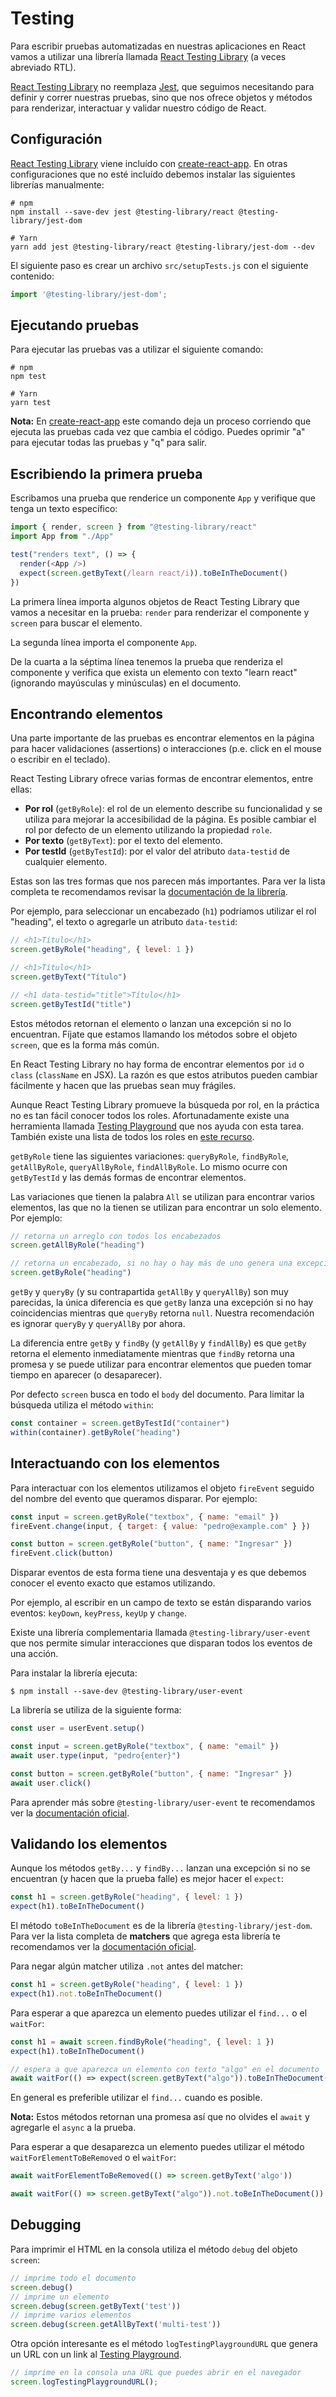 # Testing

Para escribir pruebas automatizadas en nuestras aplicaciones en React vamos a utilizar una librería llamada [React Testing Library](https://testing-library.com/docs/react-testing-library/intro) (a veces abreviado RTL).

[React Testing Library](https://testing-library.com/docs/react-testing-library/intro) no reemplaza [Jest](https://facebook.github.io/jest/), que seguimos necesitando para definir y correr nuestras pruebas, sino que nos ofrece objetos y métodos para renderizar, interactuar y validar nuestro código de React.

## Configuración

[React Testing Library](https://testing-library.com/docs/react-testing-library/intro) viene incluído con [create-react-app](https://github.com/facebook/create-react-app). En otras configuraciones que no esté incluído debemos instalar las siguientes librerías manualmente:

```text
# npm
npm install --save-dev jest @testing-library/react @testing-library/jest-dom 

# Yarn
yarn add jest @testing-library/react @testing-library/jest-dom --dev
```

El siguiente paso es crear un archivo `src/setupTests.js` con el siguiente contenido:

```javascript
import '@testing-library/jest-dom';
```

## Ejecutando pruebas

Para ejecutar las pruebas vas a utilizar el siguiente comando:

```text
# npm
npm test

# Yarn
yarn test
```

**Nota:** En [create-react-app](https://github.com/facebook/create-react-app) este comando deja un proceso corriendo que ejecuta las pruebas cada vez que cambia el código. Puedes oprimir "a" para ejecutar todas las pruebas y "q" para salir.

## Escribiendo la primera prueba

Escribamos una prueba que renderice un componente `App` y verifique que tenga un texto específico:

```javascript
import { render, screen } from "@testing-library/react"
import App from "./App"

test("renders text", () => {
  render(<App />)
  expect(screen.getByText(/learn react/i)).toBeInTheDocument()
})
```

La primera línea importa algunos objetos de React Testing Library que vamos a necesitar en la prueba: `render` para renderizar el componente y `screen` para buscar el elemento.

La segunda línea importa el componente `App`.

De la cuarta a la séptima línea tenemos la prueba que renderiza el componente y verifica que exista un elemento con texto "learn react" (ignorando mayúsculas y minúsculas) en el documento.

## Encontrando elementos

Una parte importante de las pruebas es encontrar elementos en la página para hacer validaciones (assertions) o interacciones (p.e. click en el mouse o escribir en el teclado).

React Testing Library ofrece varias formas de encontrar elementos, entre ellas:

* **Por rol** (`getByRole`): el rol de un elemento describe su funcionalidad y se utiliza para mejorar la accesibilidad de la página. Es posible cambiar el rol por defecto de un elemento utilizando la propiedad `role`.
* **Por texto** (`getByText`): por el texto del elemento.
* **Por testId** (`getByTestId`): por el valor del atributo `data-testid` de cualquier elemento.

Estas son las tres formas que nos parecen más importantes. Para ver la lista completa te recomendamos revisar la [documentación de la librería](https://testing-library.com/docs/queries/about).

Por ejemplo, para seleccionar un encabezado (`h1`) podríamos utilizar el rol "heading", el texto o agregarle un atributo `data-testid`:

```javascript
// <h1>Título</h1>
screen.getByRole("heading", { level: 1 })

// <h1>Título</h1>
screen.getByText("Título")

// <h1 data-testid="title">Título</h1>
screen.getByTestId("title")
```

Estos métodos retornan el elemento o lanzan una excepción si no lo encuentran. Fíjate que estamos llamando los métodos sobre el objeto `screen`, que es la forma más común.

En React Testing Library no hay forma de encontrar elementos por `id` o `class` (`className` en JSX). La razón es que estos atributos pueden cambiar fácilmente y hacen que las pruebas sean muy frágiles.

Aunque React Testing Library promueve la búsqueda por rol, en la práctica no es tan fácil conocer todos los roles. Afortunadamente existe una herramienta llamada [Testing Playground](https://testing-playground.com/) que nos ayuda con esta tarea. También existe una lista de todos los roles en [este recurso](https://developer.mozilla.org/en-US/docs/Web/Accessibility/ARIA/ARIA_Techniques).

`getByRole` tiene las siguientes variaciones: `queryByRole`, `findByRole`, `getAllByRole`, `queryAllByRole`, `findAllByRole`. Lo mismo ocurre con `getByTestId` y las demás formas de encontrar elementos.

Las variaciones que tienen la palabra `All` se utilizan para encontrar varios elementos, las que no la tienen se utilizan para encontrar un solo elemento. Por ejemplo:

```javascript
// retorna un arreglo con todos los encabezados
screen.getAllByRole("heading")

// retorna un encabezado, si no hay o hay más de uno genera una excepción
screen.getByRole("heading")
```

`getBy` y `queryBy` (y su contrapartida `getAllBy` y `queryAllBy`) son muy parecidas, la única diferencia es que `getBy` lanza una excepción si no hay coincidencias mientras que `queryBy` retorna `null`. Nuestra recomendación es ignorar `queryBy` y `queryAllBy` por ahora.

La diferencia entre `getBy` y `findBy` (y `getAllBy` y `findAllBy`) es que `getBy` retorna el elemento inmediatamente mientras que `findBy` retorna una promesa y se puede utilizar para encontrar elementos que pueden tomar tiempo en aparecer (o desaparecer).

Por defecto `screen` busca en todo el `body` del documento. Para limitar la búsqueda utiliza el método `within`:

```javascript
const container = screen.getByTestId("container")
within(container).getByRole("heading")
```

## Interactuando con los elementos

Para interactuar con los elementos utilizamos el objeto `fireEvent` seguido del nombre del evento que queramos disparar. Por ejemplo:

```javascript
const input = screen.getByRole("textbox", { name: "email" })
fireEvent.change(input, { target: { value: "pedro@example.com" } })

const button = screen.getByRole("button", { name: "Ingresar" })
fireEvent.click(button)
```

Disparar eventos de esta forma tiene una desventaja y es que debemos conocer el evento exacto que estamos utilizando. 

Por ejemplo, al escribir en un campo de texto se están disparando varios eventos: `keyDown`, `keyPress`, `keyUp` y `change`.

Existe una librería complementaria llamada `@testing-library/user-event` que nos permite simular interacciones que disparan todos los eventos de una acción.

Para instalar la librería ejecuta:

```
$ npm install --save-dev @testing-library/user-event
```

La librería se utiliza de la siguiente forma:

```javascript
const user = userEvent.setup()

const input = screen.getByRole("textbox", { name: "email" })
await user.type(input, "pedro{enter}")

const button = screen.getByRole("button", { name: "Ingresar" })
await user.click()
```

Para aprender más sobre `@testing-library/user-event` te recomendamos ver la [documentación oficial](https://testing-library.com/docs/user-event/intro).

## Validando los elementos

Aunque los métodos `getBy...` y `findBy...` lanzan una excepción si no se encuentran (y hacen que la prueba falle) es mejor hacer el `expect`:

```javascript
const h1 = screen.getByRole("heading", { level: 1 })
expect(h1).toBeInTheDocument()
```

El método `toBeInTheDocument` es de la librería `@testing-library/jest-dom`. Para ver la lista completa de **matchers** que agrega esta librería te recomendamos ver la [documentación oficial](https://github.com/testing-library/jest-dom#readme).

Para negar algún matcher utiliza `.not` antes del matcher:

```javascript
const h1 = screen.getByRole("heading", { level: 1 })
expect(h1).not.toBeInTheDocument()
```

Para esperar a que aparezca un elemento puedes utilizar el `find...` o el `waitFor`:

```javascript
const h1 = await screen.findByRole("heading", { level: 1 })
expect(h1).toBeInTheDocument()

// espera a que aparezca un elemento con texto "algo" en el documento
await waitFor(() => expect(screen.getByText("algo")).toBeInTheDocument())
```
En general es preferible utilizar el `find...` cuando es posible.

**Nota:** Estos métodos retornan una promesa así que no olvides el `await` y agregarle el `async` a la prueba.

Para esperar a que desaparezca un elemento puedes utilizar el método `waitForElementToBeRemoved` o el `waitFor`:

```javascript
await waitForElementToBeRemoved(() => screen.getByText('algo'))

await waitFor(() => screen.getByText("algo")).not.toBeInTheDocument())
```

## Debugging

Para imprimir el HTML en la consola utiliza el método `debug` del objeto `screen`:

```javascript
// imprime todo el documento
screen.debug()
// imprime un elemento
screen.debug(screen.getByText('test'))
// imprime varios elementos
screen.debug(screen.getAllByText('multi-test'))
```

Otra opción interesante es el método `logTestingPlaygroundURL` que genera un URL con un link al [Testing Playground](https://testing-playground.com/).

```javascript
// imprime en la consola una URL que puedes abrir en el navegador
screen.logTestingPlaygroundURL();
```